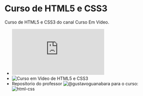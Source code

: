 # Curso de HTML5 e CSS3
Curso de HTML5 e CSS3 do canal Curso Em Vídeo.
- ![Meu site do curso](https://gguilherme42.github.io/Curso-HTML5-CSS3/index.html)
- ![Curso em Vídeo de HTML5 e CSS3](https://www.youtube.com/watch?v=Ejkb_YpuHWs&list=PLHz_AreHm4dkZ9-atkcmcBaMZdmLHft8n&index=1)
- Reposítorio do professor ![@gustavoguanabara](https://github.com/gustavoguanabara) para o curso: ![html-css](https://github.com/gustavoguanabara/html-css)
